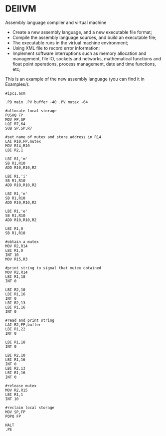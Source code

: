 # DEllVM
Assembly language compiler and virtual machine

* Create a new assembly language, and a new executable file format;
* Compile the assembly language sources, and build an executable file;
* The executable runs in the virtual machine environment;
* Using XML file to record error information;
* Implement software interruptions such as memory allocation and management, file IO, sockets and networks, mathematical functions and float point operations, process management, date and time functions, etc;

This is an example of the new assembly language (you can find it in Examples/):
```
#ipc1.asm

.PB main .PV buffer -40 .PV mutex -64

#allocate local storage
PUSHQ FP
MOV FP,SP
LQI R7,64
SUB SP,SP,R7

#set name of mutex and store address in R14
LAI R10,FP,mutex
MOV R14,R10
LBI R2,1

LBI R1,'m'
SB R1,R10
ADD R10,R10,R2

LBI R1,'i'
SB R1,R10
ADD R10,R10,R2

LBI R1,'n'
SB R1,R10
ADD R10,R10,R2

LBI R1,'e'
SB R1,R10
ADD R10,R10,R2

LBI R1,0
SB R1,R10

#obtain a mutex
MOV R2,R14
LBI R1,0
INT 10
MOV R15,R3

#print string to signal that mutex obtained
MOV R2,R14
LBI R1,18
INT 0

LBI R2,10
LBI R1,16
INT 0
LBI R2,13
LBI R1,16
INT 0

#read and print string
LAI R2,FP,buffer
LBI R1,22
INT 0

LBI R1,18
INT 0

LBI R2,10
LBI R1,16
INT 0
LBI R2,13
LBI R1,16
INT 0

#release mutex
MOV R2,R15
LBI R1,1
INT 10

#reclaim local storage
MOV SP,FP
POPQ FP

HALT
.PE
```
